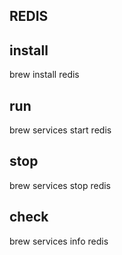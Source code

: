 
## REDIS
## install
brew install redis
## run
brew services start redis
## stop
brew services stop redis
## check
brew services info redis